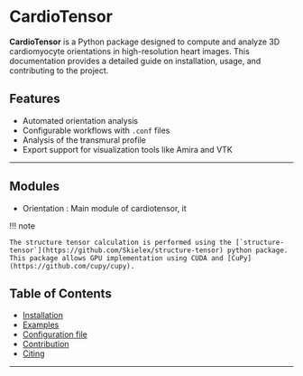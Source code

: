 # CardioTensor

**CardioTensor** is a Python package designed to compute and analyze 3D cardiomyocyte orientations in high-resolution heart images. This documentation provides a detailed guide on installation, usage, and contributing to the project.

## Features

- Automated orientation analysis
- Configurable workflows with `.conf` files
- Analysis of the transmural profile
- Export support for visualization tools like Amira and VTK

---

## Modules

- Orientation : Main module of cardiotensor, it

!!! note

    The structure tensor calculation is performed using the [`structure-tensor`](https://github.com/Skielex/structure-tensor) python package. This package allows GPU implementation using CUDA and [CuPy](https://github.com/cupy/cupy). 



## Table of Contents

- [Installation](installation.md)
- [Examples](examples.md)
- [Configuration file](configuration.md)
- [Contribution](contribution.md)
- [Citing](citing.md)

---
